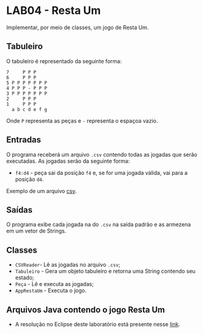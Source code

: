 # LAB04 - Resta Um
Implementar, por meio de classes, um jogo de Resta Um.

## Tabuleiro

O tabuleiro é representado da seguinte forma:

~~~
7     P P P
6     P P P
5 P P P P P P P
4 P P P - P P P
3 P P P P P P P
2     P P P
1     P P P
  a b c d e f g
~~~

Onde `P` representa as peças e `-` representa o espaçoa vazio.
  
## Entradas
O programa receberá um arquivo `.csv` contendo todas as jogadas que serão executadas. As jogadas serão da seguinte forma:

* `f4:d4` - peça sai da posição `f4` e, se for uma jogada válida, vai para a posição `d4`.

Exemplo de um arquivo [csv]().

## Saídas
O programa exibe cada jogada na do `.csv` na saída padrão e as armezena em um vetor de Strings.

## Classes

* `CSVReader`- Lê as jogadas no arquivo `.csv`;
* `Tabuleiro` - Gera um objeto tabuleiro e retorna uma String contendo seu estado;
* `Peça` - Lê e executa as jogadas;
* `AppRestaUm` - Executa o jogo.

## Arquivos Java contendo o jogo Resta Um
* A resolução no Eclipse deste laboratório está presente nesse [link]().
